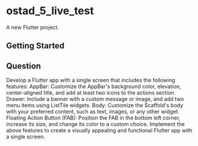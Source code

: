 # ostad_5_live_test

A new Flutter project.

## Getting Started


## Question

Develop a Flutter app with a single screen that includes the following features:
AppBar: Customize the AppBar's background color, elevation, center-aligned title,
and add at least two icons to the actions section.
Drawer: Include a banner with a custom message or image, and add two menu items
using ListTile widgets.
Body: Customize the Scaffold's body with your preferred content, such as text,
images, or any other widget.
Floating Action Button (FAB): Position the FAB in the bottom left corner, increase its
size, and change its color to a custom choice.
Implement the above features to create a visually appealing and functional Flutter
app with a single screen.
